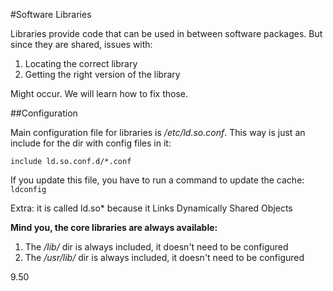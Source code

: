 #Software Libraries

Libraries provide code that can be used in between software packages. But since they are shared, issues with:

1. Locating the correct library
2. Getting the right version of the library

Might occur. We will learn how to fix those.

##Configuration

Main configuration file for libraries is */etc/ld.so.conf*. This way is just an include for the dir with config files in it:

```
include ld.so.conf.d/*.conf
```

If you update this file, you have to run a command to update the cache: `ldconfig`

Extra: it is called ld.so* because it Links Dynamically Shared Objects

**Mind you, the core libraries are always available:** 
1. The */lib/* dir is always included, it doesn't need to be configured
2. The */usr/lib/* dir is always included, it doesn't need to be configured

9.50
